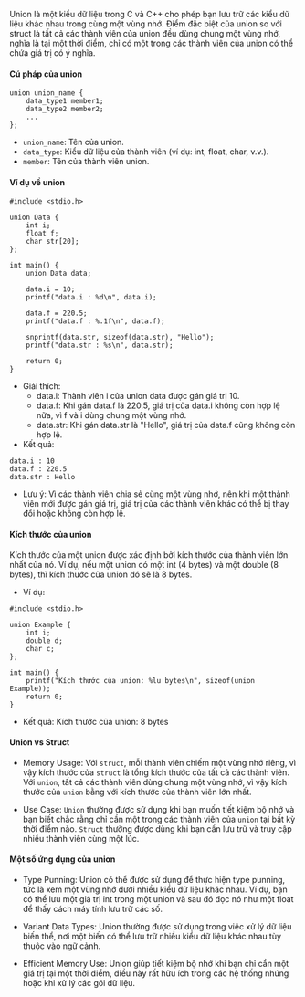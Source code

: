 Union là một kiểu dữ liệu trong C và C++ cho phép bạn lưu trữ các kiểu dữ liệu khác nhau trong cùng một vùng nhớ. Điểm đặc biệt của union so với struct là tất cả các thành viên của union đều dùng chung một vùng nhớ, nghĩa là tại một thời điểm, chỉ có một trong các thành viên của union có thể chứa giá trị có ý nghĩa.

#### Cú pháp của union
```
union union_name {
    data_type1 member1;
    data_type2 member2;
    ...
};
```
- `union_name`: Tên của union.
- `data_type`: Kiểu dữ liệu của thành viên (ví dụ: int, float, char, v.v.).
- `member`: Tên của thành viên union.
#### Ví dụ về union
```
#include <stdio.h>

union Data {
    int i;
    float f;
    char str[20];
};

int main() {
    union Data data;

    data.i = 10;
    printf("data.i : %d\n", data.i);

    data.f = 220.5;
    printf("data.f : %.1f\n", data.f);

    snprintf(data.str, sizeof(data.str), "Hello");
    printf("data.str : %s\n", data.str);

    return 0;
}
```
- Giải thích:
    - data.i: Thành viên i của union data được gán giá trị 10.
    - data.f: Khi gán data.f là 220.5, giá trị của data.i không còn hợp lệ nữa, vì f và i dùng chung một vùng nhớ.
    - data.str: Khi gán data.str là "Hello", giá trị của data.f cũng không còn hợp lệ.
- Kết quả:
```
data.i : 10
data.f : 220.5
data.str : Hello
```
- Lưu ý: Vì các thành viên chia sẻ cùng một vùng nhớ, nên khi một thành viên mới được gán giá trị, giá trị của các thành viên khác có thể bị thay đổi hoặc không còn hợp lệ.

#### Kích thước của union
Kích thước của một union được xác định bởi kích thước của thành viên lớn nhất của nó. Ví dụ, nếu một union có một int (4 bytes) và một double (8 bytes), thì kích thước của union đó sẽ là 8 bytes.

- Ví dụ:
```
#include <stdio.h>

union Example {
    int i;
    double d;
    char c;
};

int main() {
    printf("Kích thước của union: %lu bytes\n", sizeof(union Example));
    return 0;
}
```
- Kết quả:
Kích thước của union: 8 bytes
#### Union vs Struct
- Memory Usage: Với `struct`, mỗi thành viên chiếm một vùng nhớ riêng, vì vậy kích thước của `struct` là tổng kích thước của tất cả các thành viên. Với `union`, tất cả các thành viên dùng chung một vùng nhớ, vì vậy kích thước của `union` bằng với kích thước của thành viên lớn nhất.

- Use Case: `Union` thường được sử dụng khi bạn muốn tiết kiệm bộ nhớ và bạn biết chắc rằng chỉ cần một trong các thành viên của `union` tại bất kỳ thời điểm nào. `Struct` thường được dùng khi bạn cần lưu trữ và truy cập nhiều thành viên cùng một lúc.

#### Một số ứng dụng của union
- Type Punning: Union có thể được sử dụng để thực hiện type punning, tức là xem một vùng nhớ dưới nhiều kiểu dữ liệu khác nhau. Ví dụ, bạn có thể lưu một giá trị int trong một union và sau đó đọc nó như một float để thấy cách máy tính lưu trữ các số.

- Variant Data Types: Union thường được sử dụng trong việc xử lý dữ liệu biến thể, nơi một biến có thể lưu trữ nhiều kiểu dữ liệu khác nhau tùy thuộc vào ngữ cảnh.

- Efficient Memory Use: Union giúp tiết kiệm bộ nhớ khi bạn chỉ cần một giá trị tại một thời điểm, điều này rất hữu ích trong các hệ thống nhúng hoặc khi xử lý các gói dữ liệu.
